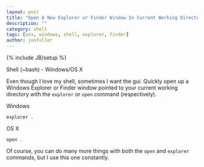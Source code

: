 ```yaml
---
layout: post
title: "Open A New Explorer or Finder Window In Current Working Directory"
description: ""
category: shell
tags: [osx, windows, shell, explorer, finder]
author: jonfuller
---
```

{% include JB/setup %}

Shell (~bash) - Windows/OS X

Even though I love my shell, sometimes I want the gui.  Quickly open up a Windows Explorer or Finder window pointed to your current working directory with the `explorer` or `open` command (respectively).

Windows

    explorer .

OS X

    open .

Of course, you can do many more things with both the `open` and `explorer` commands, but I use this one constantly.
